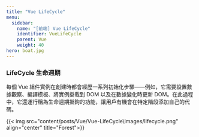 ```yaml
---
title: "Vue LifeCycle"
menu:
  sidebar:
    name: "[前端] Vue LifeCycle"
    identifier: VueLifeCycle
    parent: Vue
    weight: 40
hero: boat.jpg
---
```



### LifeCycle 生命週期 
每個 Vue 組件實例在創建時都會經歷一系列初始化步驟——例如，它需要設置數據觀察、編譯模板、將實例掛載到 DOM 以及在數據變化時更新 DOM。在此過程中，它還運行稱為生命週期掛鉤的功能，讓用戶有機會在特定階段添加自己的代碼。

{{< img src="content/posts/Vue/Vue-LifeCycle\images/lifecycle.png" align="center" title="Forest">}}